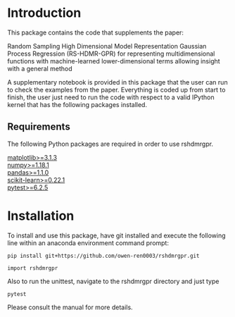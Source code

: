 # Introduction

This package contains the code that supplements the paper:  
  
Random Sampling High Dimensional Model Representation Gaussian Process Regression (RS-HDMR-GPR) for representing 
multidimensional functions with machine-learned lower-dimensional terms allowing insight with a general method

A supplementary notebook is provided in this package that the user can run to check the examples 
from the paper. Everything is coded up from start to finish, the user just need to run the code with respect
to a valid IPython kernel that has the following packages installed.

## Requirements
The following Python packages are required in order to use rshdmrgpr.

[matplotlib>=3.1.3](https://matplotlib.org/)  
[numpy>=1.18.1](https://numpy.org/)    
[pandas>=1.1.0](https://pandas.pydata.org/)  
[scikit-learn>=0.22.1](https://scikit-learn.org/stable/)  
[pytest>=6.2.5](https://docs.pytest.org/en/6.2.x/)  

# Installation

To install and use this package, have git installed and execute the following line within an anaconda environment command prompt:

```
pip install git+https://github.com/owen-ren0003/rshdmrgpr.git
```

```
import rshdmrgpr
```

Also to run the unittest, navigate to the rshdmrgpr directory and just type
```
pytest
```

Please consult the manual for more details.